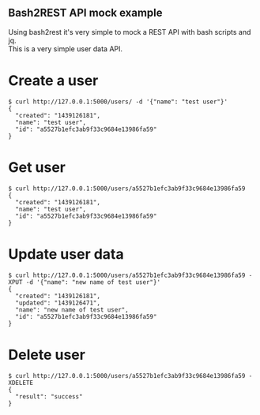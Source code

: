 ## Bash2REST API mock example
Using bash2rest it's very simple to mock a REST API with bash scripts and jq.  
This is a very simple user data API.

# Create a user
```
$ curl http://127.0.0.1:5000/users/ -d '{"name": "test user"}'
{
  "created": "1439126181",
  "name": "test user",
  "id": "a5527b1efc3ab9f33c9684e13986fa59"
}
```

# Get user
```
$ curl http://127.0.0.1:5000/users/a5527b1efc3ab9f33c9684e13986fa59
{
  "created": "1439126181",
  "name": "test user",
  "id": "a5527b1efc3ab9f33c9684e13986fa59"
}
```

# Update user data
```
$ curl http://127.0.0.1:5000/users/a5527b1efc3ab9f33c9684e13986fa59 -XPUT -d '{"name": "new name of test user"}'
{
  "created": "1439126181",
  "updated": "1439126471",
  "name": "new name of test user",
  "id": "a5527b1efc3ab9f33c9684e13986fa59"
}
```

# Delete user
```
$ curl http://127.0.0.1:5000/users/a5527b1efc3ab9f33c9684e13986fa59 -XDELETE
{
  "result": "success"
}
```
